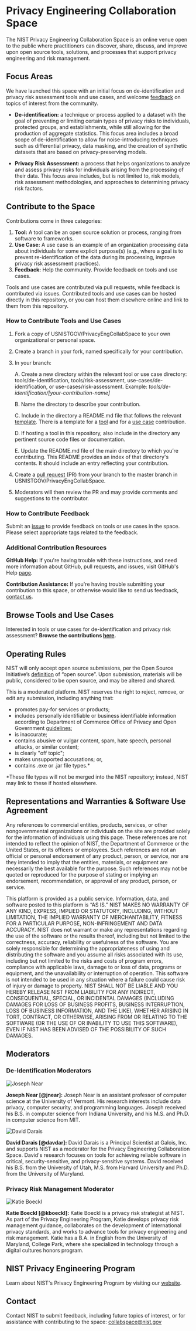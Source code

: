 # Privacy Engineering Collaboration Space
The NIST Privacy Engineering Collaboration Space is an online venue open to the public where practitioners can discover, share, discuss, and improve upon open source tools, solutions, and processes that support privacy engineering and risk management.

## Focus Areas
We have launched this space with an initial focus on de-identification and privacy risk assessment tools and use cases, and welcome [feedback](mailto:collabspace@nist.gov) on topics of interest from the community.

* **De-identification:** a technique or process applied to a dataset with the goal of preventing or limiting certain types of privacy risks to individuals, protected groups, and establishments, while still allowing for the production of aggregate statistics. This focus area includes a broad scope of de-identification to allow for noise-introducing techniques such as differential privacy, data masking, and the creation of synthetic datasets that are based on privacy-preserving models.

* **Privacy Risk Assessment:** a process that helps organizations to analyze and assess privacy risks for individuals arising from the processing of their data. This focus area includes, but is not limited to, risk models, risk assessment methodologies, and approaches to determining privacy risk factors.

## Contribute to the Space

Contributions come in three categories:

1. **Tool:** A tool can be an open source solution or process, ranging from software to frameworks.
2. **Use Case:** A use case is an example of an organization processing data about individuals for some explicit purpose(s) (e.g., where a goal is to prevent re-identification of the data during its processing, improve privacy risk assessment practices).
3. **Feedback:** Help the community. Provide feedback on tools and use cases.

Tools and use cases are contributed via pull requests, while feedback is contributed via issues. Contributed tools and use cases can be hosted directly in this repository, or you can host them elsewhere online and link to them from this repository.

### How to Contribute Tools and Use Cases

1. Fork a copy of USNISTGOV/PrivacyEngCollabSpace to your own organizational or personal space.

2. Create a branch in your fork, named specifically for your contribution.

3. In your branch:

	A. Create a new directory within the relevant tool or use case directory: tools/de-identification, tools/risk-assessment, use-cases/de-identification, or use-cases/risk-assessment. Example: *tools/de-identification/[your-contribution-name]*

	B. Name the directory to describe your contribution.

	C. Include in the directory a README.md file that follows the relevant [template](https://github.com/usnistgov/PrivacyEngCollabSpace/tree/master/templates). There is a template for a [tool](https://github.com/usnistgov/PrivacyEngCollabSpace/tree/master/templates/tool-template.md) and for a [use case](https://github.com/usnistgov/PrivacyEngCollabSpace/tree/master/templates/use-case-template.md) contribution.

	D. If hosting a tool in this repository, also include in the directory any pertinent source code files or documentation.

	E. Update the README.md file of the main directory to which you’re contributing. This README provides an index of that directory's contents. It should include an entry reflecting your contribution.

5. Create a [pull request](https://github.com/usnistgov/PrivacyEngCollabSpace/pull/new/master) (PR) from your branch to the master branch in USNISTGOV/PrivacyEngCollabSpace.

6. Moderators will then review the PR and may provide comments and suggestions to the contributor.

### How to Contribute Feedback

Submit an [issue](https://github.com/usnistgov/PrivacyEngCollabSpace/issues/new) to provide feedback on tools or use cases in the space. Please select appropriate tags related to the feedback.

### Additional Contribution Resources

**GitHub Help:** If you're having trouble with these instructions, and need more information about GitHub, pull requests, and issues, visit GitHub's Help [page](https://help.github.com/categories/collaborating-with-issues-and-pull-requests/).

**Contribution Assistance:** If you're having trouble submitting your contribution to this space, or otherwise would like to send us feedback, [contact us](mailto:collabspace@nist.gov).

## Browse Tools and Use Cases

Interested in tools or use cases for de-identification and privacy risk assessment? **Browse the contributions [here](https://www.nist.gov/itl/applied-cybersecurity/privacy-engineering/collaboration-space/browse).**

## Operating Rules

NIST will only accept open source submissions, per the Open Source Initiative’s [definition](https://opensource.org/osd) of “open source”. Upon submission, materials will be public, considered to be open source, and may be altered and shared.

This is a moderated platform. NIST reserves the right to reject, remove, or edit any submission, including anything that:

* promotes pay-for services or products;  
* includes personally identifiable or business identifiable information according to Department of Commerce Office of Privacy and Open Government [guidelines](http://www.osec.doc.gov/opog/privacy/PII_BII.html);
* is inaccurate;  
* contains abusive or vulgar content, spam, hate speech, personal attacks, or similar content;
* is clearly "off topic";
* makes unsupported accusations; or,
* contains .exe or .jar file types.*

*These file types will not be merged into the NIST repository; instead, NIST may link to these if hosted elsewhere.

## Representations and Warranties & Software Use Agreement

Any references to commercial entities, products, services, or other nongovernmental organizations or individuals on the site are provided solely for the information of individuals using this page. These references are not intended to reflect the opinion of NIST, the Department of Commerce or the United States, or its officers or employees. Such references are not an official or personal endorsement of any product, person, or service, nor are they intended to imply that the entities, materials, or equipment are necessarily the best available for the purpose. Such references may not be quoted or reproduced for the purpose of stating or implying an endorsement, recommendation, or approval of any product, person, or service.

This platform is provided as a public service. Information, data, and software posted to this platform is “AS IS.” NIST MAKES NO WARRANTY OF ANY KIND, EXPRESS, IMPLIED OR STATUTORY, INCLUDING, WITHOUT LIMITATION, THE IMPLIED WARRANTY OF MERCHANTABILITY, FITNESS FOR A PARTICULAR PURPOSE, NON-INFRINGEMENT AND DATA ACCURACY. NIST does not warrant or make any representations regarding the use of the software or the results thereof, including but not limited to the correctness, accuracy, reliability or usefulness of the software. You are solely responsible for determining the appropriateness of using and distributing the software and you assume all risks associated with its use, including but not limited to the risks and costs of program errors, compliance with applicable laws, damage to or loss of data, programs or equipment, and the unavailability or interruption of operation. This software is not intended to be used in any situation where a failure could cause risk of injury or damage to property. NIST SHALL NOT BE LIABLE AND YOU HEREBY RELEASE NIST FROM LIABILITY FOR ANY INDIRECT, CONSEQUENTIAL, SPECIAL, OR INCIDENTAL DAMAGES (INCLUDING DAMAGES FOR LOSS OF BUSINESS PROFITS, BUSINESS INTERRUPTION, LOSS OF BUSINESS INFORMATION, AND THE LIKE), WHETHER ARISING IN TORT, CONTRACT, OR OTHERWISE, ARISING FROM OR RELATING TO THE SOFTWARE (OR THE USE OF OR INABILITY TO USE THIS SOFTWARE), EVEN IF NIST HAS BEEN ADVISED OF THE POSSIBILITY OF SUCH DAMAGES.

## Moderators

### De-Identification Moderators

![Joseph Near](https://github.com/usnistgov/PrivacyEngCollabSpace/blob/master/assets/joseph-near.jpg)

**Joseph Near [@jnear]:** Joseph Near is an assistant professor of computer science at the University of Vermont. His research interests include data privacy, computer security, and programming languages. Joseph received his B.S. in computer science from Indiana University, and his M.S. and Ph.D. in computer science from MIT.

![David Darais](https://github.com/usnistgov/PrivacyEngCollabSpace/blob/master/assets/david-darais.jpg)

**David Darais [@davdar]:** David Darais is a Principal Scientist at Galois, Inc. and supports NIST as a moderator for the Privacy Engineering Collaboration Space. David's research focuses on tools for achieving reliable software in critical, security-sensitive, and privacy-sensitive systems. David received his B.S. from the University of Utah, M.S. from Harvard University and Ph.D. from the University of Maryland.

### Privacy Risk Management Moderator

![Katie Boeckl](https://github.com/usnistgov/PrivacyEngCollabSpace/blob/master/assets/katie-boeckl.jpg)

**Katie Boeckl [@kboeckl]:** Katie Boeckl is a privacy risk strategist at NIST. As part of the Privacy Engineering Program, Katie develops privacy risk management guidance, collaborates on the development of international privacy standards, and works to advance tools for privacy engineering and risk management. Katie has a B.A. in English from the University of Maryland, College Park, where she specialized in technology through a digital cultures honors program.

## NIST Privacy Engineering Program
Learn about NIST's Privacy Engineering Program by visiting our [website](https://www.nist.gov/itl/applied-cybersecurity/privacy-engineering).

## Contact

Contact NIST to submit feedback, including future topics of interest, or for assistance with contributing to the space: [collabspace@nist.gov](mailto:collabspace@nist.gov)
